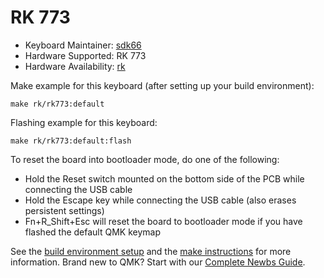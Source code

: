 # RK 773

* Keyboard Maintainer: [sdk66](https://github.com/sdk66)
* Hardware Supported: RK 773
* Hardware Availability: [rk](http://www.rkgaming.com)

Make example for this keyboard (after setting up your build environment):

    make rk/rk773:default
        
Flashing example for this keyboard:

    make rk/rk773:default:flash

To reset the board into bootloader mode, do one of the following:

* Hold the Reset switch mounted on the bottom side of the PCB while connecting the USB cable
* Hold the Escape key while connecting the USB cable (also erases persistent settings)
* Fn+R_Shift+Esc will reset the board to bootloader mode if you have flashed the default QMK keymap

See the [build environment setup](https://docs.qmk.fm/#/getting_started_build_tools) and the [make instructions](https://docs.qmk.fm/#/getting_started_make_guide) for more information. Brand new to QMK? Start with our [Complete Newbs Guide](https://docs.qmk.fm/#/newbs).

